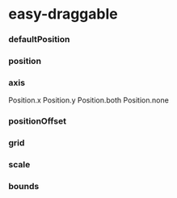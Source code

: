 # easy-draggable

### defaultPosition
### position
### axis
Position.x
Position.y
Position.both
Position.none
### positionOffset
### grid
### scale
### bounds